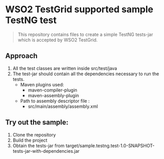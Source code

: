 # WSO2 TestGrid supported sample TestNG test

> This repository contains files to create a simple TestNG tests-jar which is accepted by WSO2 TestGrid.
## Approach
1. All the test classes are written inside src/test/java
2. The test-jar should contain all the dependencies necessary to run the tests.
   * Maven plugins used:
     - maven-compiler-plugin
     - maven-assembly-plugin
   * Path to assembly descriptor file : 
     - src/main/assembly/assembly.xml
     
## Try out the sample:
1. Clone the repository
2. Build the project
3. Obtain the tests-jar from target/sample.testng.test-1.0-SNAPSHOT-tests-jar-with-dependencies.jar
